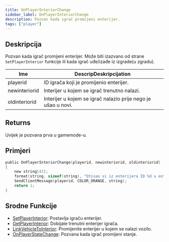 ```yaml
---
title: OnPlayerInteriorChange
sidebar_label: OnPlayerInteriorChange
description: Pozvan kada igrač promijeni enterijer.
tags: ["player"]
---
```


## Deskripcija

Pozvan kada igrač promijeni enterijer. Može biti izazvano od strane `SetPlayerInterior` funkcije ili kada igrač uđe/izađe iz izgrade(u zgradu).

| Ime           | DescripDeskripcijation                                        |
| ------------- | ------------------------------------------------------------- |
| playerid      | ID igrača koji je promijenio enterijer.                       |
| newinteriorid | Interijer u kojem se igrač trenutno nalazi.                   |
| oldinteriorid | Interijer u kojem se igrač nalazio prije nego je ušao u novi. |

## Returns

Uvijek je pozvana prva u gamemode-u.

## Primjeri

```c
public OnPlayerInteriorChange(playerid, newinteriorid, oldinteriorid)
{
    new string[42];
    format(string, sizeof(string), "Otisao si iz enterijera ID %d u enterijer ID %d!", oldinteriorid, newinteriorid);
    SendClientMessage(playerid, COLOR_ORANGE, string);
    return 1;
}
```

## Srodne Funkcije

- [SetPlayerInterior](../functions/SetPlayerInterior): Postavlja igraču enterijer.
- [GetPlayerInterior](../functions/GetPlayerInterior): Dobijate trenutni enterijer igrača.
- [LinkVehicleToInterior](../functions/LinkVehicleToInterior): Promijenite enterijer u kojem se nalazi vozilo.
- [OnPlayerStateChange](OnPlayerStateChange): Pozvana kada igrač promijeni stanje.
